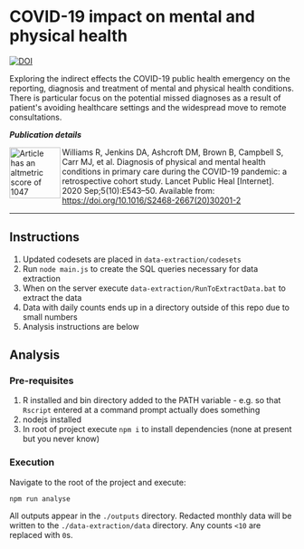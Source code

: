 # COVID-19 impact on mental and physical health

[![DOI](https://zenodo.org/badge/DOI/10.5281/zenodo.3978337.svg)](https://doi.org/10.5281/zenodo.3978337)

Exploring the indirect effects the COVID-19 public health emergency on the reporting, diagnosis and treatment of mental and physical health conditions. There is particular focus on the potential missed diagnoses as a result of patient's avoiding healthcare settings and the widespread move to remote consultations.

**_Publication details_**

<a href="https://www.altmetric.com/details.php?domain=altmetric.com&citation_id=91082197">
<img align="left" alt="Article has an altmetric score of 1047" width="90" height="90" src="https://badges.altmetric.com/?size=128&score=1047&types=mmbrtttf">
</a>

Williams R, Jenkins DA, Ashcroft DM, Brown B, Campbell S, Carr MJ, et al. Diagnosis of physical and mental health conditions in primary care during the COVID-19 pandemic: a retrospective cohort study. Lancet Public Heal [Internet]. 2020 Sep;5(10):E543–50. Available from: https://doi.org/10.1016/S2468-2667(20)30201-2

---

## Instructions

1. Updated codesets are placed in `data-extraction/codesets`
2. Run `node main.js` to create the SQL queries necessary for data extraction
3. When on the server execute `data-extraction/RunToExtractData.bat` to extract the data
4. Data with daily counts ends up in a directory outside of this repo due to small numbers
5. Analysis instructions are below

## Analysis

### Pre-requisites

1. R installed and bin directory added to the PATH variable - e.g. so that `Rscript` entered at a command prompt actually does something
2. nodejs installed
3. In root of project execute `npm i` to install dependencies (none at present but you never know)

### Execution

Navigate to the root of the project and execute:

```
npm run analyse
```

All outputs appear in the `./outputs` directory. Redacted monthly data will be written to the `./data-extraction/data` directory. Any counts `<10` are replaced with `0`s.
